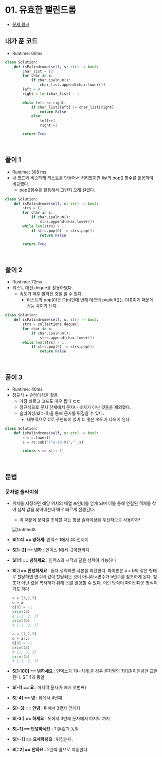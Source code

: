 # 01. 유효한 팰린드롬

- [문제 링크](https://leetcode.com/problems/valid-palindrome/)

## 내가 푼 코드

- Runtime: 60ms

```python
class Solution:
    def isPalindrome(self, s: str) -> bool:
        char_list = []
        for char in s:
            if char.isalnum():
                char_list.append(char.lower())
        left = 0
        right = len(char_list) - 1

        while left <= right:
            if char_list[left] != char_list[right]:
                return False
            else:
                left+=1
                right-=1

        return True
```

<br>

## 풀이 1

- Runtime: 308 ms
- 내 코드와 비슷하게 리스트를 만들어서 처리했지만 list의 pop() 함수를 활용하여 비교했다.
    - pop()함수를 활용해서 그런지 오래 걸렸다.

```python
class Solution:
    def isPalindrome(self, s: str) -> bool:
        strs = []
        for char in s:
            if char.isalnum():
                strs.append(char.lower())
        while len(strs) > 1:
            if strs.pop(0) != strs.pop():
                return False

        return True
```

<br>

## 풀이 2

- Runtime: 72ms
- 리스트 대신 deque를 활용하였다.
    - 속도가 매우 빨라진 것을 알 수 있다.
        - 리스트의 pop(0)은 O(n)인데 반해 데크의 popleft()는 O(1)이기 때문에 성능 차이가 난다.

```python
class Solution:
    def isPalindrome(self, s: str) -> bool:
        strs = collections.deque()
        for char in s:
            if char.isalnum():
                strs.append(char.lower())
        while len(strs) > 1:
            if strs.pop(0) != strs.pop():
                return False
```

<br>

## 풀이 3

- Runtime: 40ms
- 정규식 + 슬라이싱을 활용
    - 가장 빠르고 코드도 매우 짧다 ㄷㄷ
    - 정규식으로 문자 전체에서 문자나 숫자가 아닌 것들을 제외했다.
    - 슬라이싱(s[::-1])을 통해 문자를 뒤집을 수 있다.
        - 내부적으로 C로 구현되어 있어 더 좋은 속도가 나오게 된다.

```python
class Solution:
    def isPalindrome(self, s: str) -> bool:
        s = s.lower()
        s = re.sub('[^a-z0-9]','',s)

        return s == s[::-1]
```

<br>

## 문법

### 문자열 슬라이싱

- 위치를 지정하면 해당 위치의 배열 포인터를 얻게 되며 이를 통해 연결된 객체를 찾아 실제 값을 찾아내는데 매우 빠르게 진행된다.
    - 이 때문에 문자열 조작할 때는 항상 슬라이싱을 우선적으로 사용하자!

    ![Untitled3](https://user-images.githubusercontent.com/53499412/116535734-0c471f00-a91f-11eb-8f4f-8ae5b98a4c30.png)

- **S[1:4] == 녕하세**: 인덱스 1에서 4이전까지
- **S[1:-2] == 녕하** : 인덱스 1에서 -2이전까지
- **S[1:] == 녕하세요** : 인덱스의 시작과 끝은 생략이 가능하다
- **S[:] == 안녕하세요** : 둘다 생략하면 사본을 리턴한다. 파이썬은 a = b와 같은 형태로 할당하면 변수의 값이 할당되는 것이 아니라 a변수가 b변수를 참조하게 된다. 참조가 아닌 값을 복사하기 위해 [:]를 활용할 수 있다. 이런 방식이 파이썬다운 방식이기도 하다

    ```python
    a = [1,2,3]
    b = a
    b[0] = -1
    print(a)
    # [-1, 2, 3]
    print(b)
    # [-1, 2, 3]

    a = [1,2,3]
    b = a[:]
    b[0] = -1
    print(a)
    # [1, 2, 3]
    print(b)
    # [-1, 2, 3]
    ```

- **S[1:100] == 녕하세요** : 인덱스가 지나치게 클 경우 문자열의 최대길이만큼만 표현된다. S[1:]과 동일
- **S[-1] == 요** : 마지막 문자(뒤에서 첫번째)
- **S[-4] == 녕** : 뒤에서 4번째
- **S[:-3] == 안녕** : 뒤에서 3글자 앞까지
- **S[-3:] == 하세요** : 뒤에서 3번째 문자에서 마지막 까지
- **S[::1] == 안녕하세요** : 기본값과 동일
- **S[::-1] == 요세하녕요** : 뒤집는다.
- **S[::2] == 안하요** : 2칸씩 앞으로 이동한다.